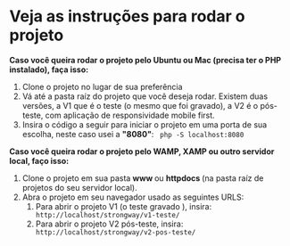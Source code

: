 # Veja as instruções para rodar o projeto

<strong> Caso você queira rodar o projeto pelo Ubuntu ou Mac (precisa ter o PHP instalado), faça isso: </strong>

<ol>
  <li> Clone o projeto no lugar de sua preferência </li>
  <li> Vá até a pasta raíz do projeto que você deseja rodar. Existem duas versões, a V1 que é o teste (o mesmo que foi gravado), a V2 é o pós-teste, com aplicação de responsividade mobile first. </li>
  <li> Insira o código a seguir para iniciar o projeto em uma porta de sua escolha, neste caso usei a <b>"8080"</b>: <code> php -S localhost:8080 </code> </li>
</ol>

<strong> Caso você queira rodar o projeto pelo WAMP, XAMP ou outro servidor local, faço isso: </strong>

<ol>
  <li> Clone o projeto em sua pasta <b> www </b> ou <b> httpdocs </b> (na pasta raíz de projetos do seu servidor local). </li>
  <li> Abra o projeto em seu navegador usado as seguintes URLS:
    <ol>  
      <li> Para abrir o projeto V1 (o teste gravado ), insira: <code> http://localhost/strongway/v1-teste/ </code> </li>
      <li> Para abrir o projeto V2 pós-teste, insira: <code> http://localhost/strongway/v2-pos-teste/ </code> </li>
    </ol> 
  </li>
</ol>

